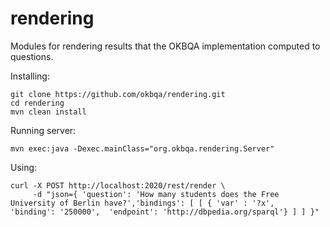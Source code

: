rendering
=========

Modules for rendering results that the OKBQA implementation computed to questions.

Installing:
```
git clone https://github.com/okbqa/rendering.git
cd rendering
mvn clean install
```

Running server:
```
mvn exec:java -Dexec.mainClass="org.okbqa.rendering.Server"
```

Using:
```
curl -X POST http://localhost:2020/rest/render \
     -d "json={ 'question': 'How many students does the Free University of Berlin have?','bindings': [ [ { 'var' : '?x',  'binding': '250000',  'endpoint': 'http://dbpedia.org/sparql'} ] ] }"
```
